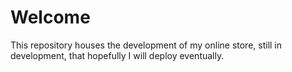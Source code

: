 # Welcome
This repository houses the development of my online store, still in development, that hopefully I will deploy eventually.
